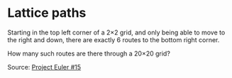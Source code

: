 # Lattice paths

Starting in the top left corner of a 2×2 grid, and only being able to move to the right and down, there are exactly 6 routes to the bottom right corner.

How many such routes are there through a 20×20 grid?

Source: [Project Euler #15](https://projecteuler.net/problem=15)
